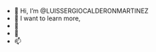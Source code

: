 - 👋 Hi, I’m @LUISSERGIOCALDERONMARTINEZ
- 👀 I want to learn more,
- 🌱 
- 💞️ 
- 📫

<!---
LUISSERGIOCALDERONMARTINEZ/LUISSERGIOCALDERONMARTINEZ is a ✨ special ✨ repository because its `README.md` (this file) appears on your GitHub profile.
You can click the Preview link to take a look at your changes.
--->
